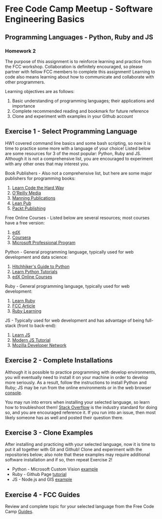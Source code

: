 # Free Code Camp Meetup - Software Engineering Basics

## Programming Languages - Python, Ruby and JS

### Homework 2

The purpose of this assignment is to reinforce learning and practice from the FCC workshop. Collaboration is definitely encouraged, so please partner with fellow FCC members to complete this assignment! Learning to code also means learning about how to communicate and collaborate with other programmers.

Learning objectives are as follows:

1. Basic understanding of programming languages; their applications and importance
2. Complete recommended reading and bookmark for future reference
3. Clone and experiment with examples in your Github account

## Exercise 1 -  Select Programming Language

HW1 covered command line basics and some bash scripting, so now it is time to practice some more with a language of your choice! Listed below are some resources for 3 of the most popular: Python, Ruby and JS. Although it is not a comprehensive list, you are encouraged to experiment with any other ones that may interest you.

Book Publishers - Also not a comprehensive list, but here are some major publishers for programming books:
1. [Learn Code the Hard Way](https://learncodethehardway.org/)
2. [O'Reilly Media](http://shop.oreilly.com/)
3. [Manning Publications](https://www.manning.com/)
4. [Lean Pub](https://leanpub.com/)
5. [Packt Publishing](https://www.packtpub.com/)

Free Online Courses - Listed below are several resources; most courses have a free version:
1. [edX](https://www.edx.org/learn/computer-programming)
2. [Coursera](https://www.coursera.org/courses?query=programming)
3. [Microsoft Professional Program](https://academy.microsoft.com/en-us/professional-program/tracks/)

Python - General programming language, typically used for web development and data science:
1. [Hitchhiker's Guide to Python](https://docs.python-guide.org/intro/learning/)
2. [Learn Python Tutorials](https://www.learnpython.org/)
3. [edX Online Courses](https://www.edx.org/learn/python)

Ruby - General programming language, typically used for web development:
1. [Learn Ruby](https://www.learnrubyonline.org/)
2. [FCC Article](https://medium.freecodecamp.org/learning-ruby-from-zero-to-hero-90ad4eecc82d)
3. [Ruby Learning](http://rubylearning.com/satishtalim/tutorial.html)

JS - Typically used for web development and has advantage of being full-stack (front to back-end):
1. [Learn JS](https://www.learn-js.org/)
2. [Modern JS Tutorial](https://javascript.info/)
3. [Mozilla Developer Network](https://developer.mozilla.org/en-US/docs/Learn/JavaScript)

## Exercise 2 - Complete Installations

Although it is possible to practice programming with develop environments, you will eventually need to install it on your machine in order to develop more seriously. As a result, follow the instructions to install Python and Ruby; JS may be run from the online environments or in the web browser [console](https://developers.google.com/web/tools/chrome-devtools/console/).

You may run into errors when installing your selected language, so learn how to troubleshoot them! [Stack Overflow](https://stackoverflow.com/) is the industry standard for doing so, and you are encouraged reference it. If you run into an issue, then most likely someone has as well and posted their question there.

## Exercise 3 - Clone Examples

After installing and practicing with your selected language, now it is time to put it all together with Git and Github! Clone and experiment with the repositories below; also note that these examples may require additional software installation and if so, then repeat Exercise 2!

* Python - Microsoft Custom Vision [example](https://github.com/walteryu/trashspotting/tree/master/custom_vision)
* Ruby - Github Page [tutorial](http://www.stephaniehicks.com/githubPages_tutorial/pages/githubpages-jekyll.html)
* JS - Node.js and GIS [example](https://github.com/walteryu/ncic)

## Exercise 4 - FCC Guides

Review and complete topic for your selected language from the Free Code Camp [Guides](https://guide.freecodecamp.org/).
